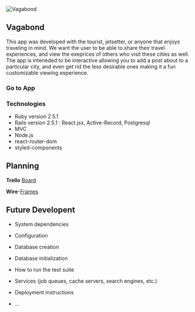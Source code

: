 ![Vagabond](https://66.media.tumblr.com/8ea56e09fdd9cb0f3f2dcb132a765a9d/tumblr_phacukfDwb1uj0ljmo1_1280.png)


## Vagabond

This app was developed with the tourist, jetsetter, or anyone that enjoys traveling in mind. We want the user to be able to share their travel experiences, and view the exeprices of others who visit these cities as well. The app is inteneded to be interactive allowing you to add a post about to a particular city, and even get rid the less desirable ones making it a fun customizable viewing experience.

### Go to App




### Technologies 

* Ruby version 2.5.1
* Rails version 2.5.1 : React.jsx, Active-Record, Postgresql 
* MVC
* Node.js
* react-router-dom
* styled-components

## Planning

**Trello** [Board](https://trello.com/b/u36Kgac1/vagabond-project-board)

**Wire**-[Frames](https://www.lucidchart.com/documents/edit/40893dd6-33d7-4fb9-8f13-8095426d596c/0?shared=true&)



 ## Future Developent

* System dependencies

* Configuration

* Database creation

* Database initialization

* How to run the test suite

* Services (job queues, cache servers, search engines, etc.)

* Deployment instructions

* ...
